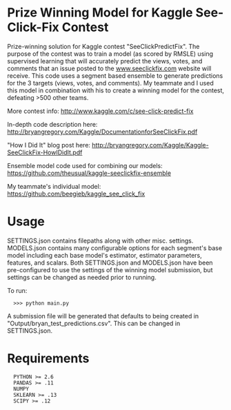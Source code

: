 Prize Winning Model for Kaggle See-Click-Fix Contest
============================================================
Prize-winning solution for Kaggle contest "SeeClickPredictFix". The purpose of the contest was to train a model (as scored by RMSLE) using supervised learning that will accurately predict the views, votes, and comments that an issue posted to the www.seeclickfix.com website will receive.  This code uses a segment based ensemble to generate predictions for the 3 targets (views, votes, and comments).  My teammate and I used this model in combination with his to create a winning model for the contest, defeating >500 other teams.

More contest info: http://www.kaggle.com/c/see-click-predict-fix

In-depth code description here:  http://bryangregory.com/Kaggle/DocumentationforSeeClickFix.pdf

"How I Did It" blog post here: http://bryangregory.com/Kaggle/Kaggle-SeeClickFix-HowIDidIt.pdf

Ensemble model code used for combining our models: https://github.com/theusual/kaggle-seeclickfix-ensemble

My teammate's individual model: https://github.com/beegieb/kaggle_see_click_fix

Usage
========
SETTINGS.json contains filepaths along with other misc. settings. 
MODELS.json contains many configurable options for each segment's base model including each base model's estimator, estimator parameters, features, and scalars. 
Both SETTINGS.json and MODELS.json have been pre-configured to use the settings of the winning model submission, but settings can be changed as needed prior to running.

To run:

      >>> python main.py
      
A submission file will be generated that defaults to being created in "Output/bryan_test_predictions.csv".  This can be changed in SETTINGS.json.

Requirements
================
      PYTHON >= 2.6
      PANDAS >= .11
      NUMPY
      SKLEARN >= .13
      SCIPY >= .12





